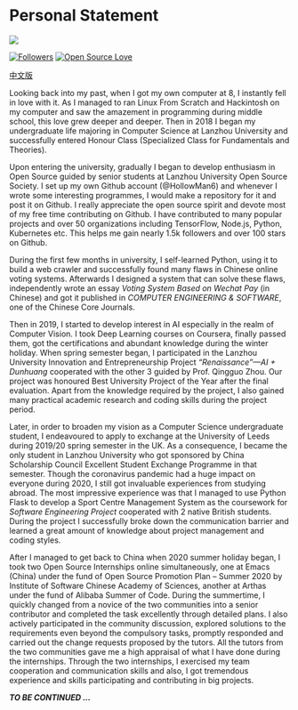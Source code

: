 # Personal Statement

![](https://hollowman6.github.io/img/logo.gif)

[![Followers](https://img.shields.io/github/followers/HollowMan6?style=social)](https://github.com/HollowMan6?tab=followers) 
[![Open Source Love](https://img.shields.io/badge/-%E2%9D%A4%20Open%20Source-Green?style=flat-square&logo=Github&logoColor=white&link=https://hollowman6.github.io/fund.html)](https://hollowman6.github.io/fund.html)

[中文版](个人陈述.md)

Looking back into my past, when I got my own computer at 8, I instantly fell in love with it. As I managed to ran Linux From Scratch and Hackintosh on my computer and saw the amazement in programming during middle school, this love grew deeper and deeper. Then in 2018 I began my undergraduate life majoring in Computer Science at Lanzhou University and successfully entered Honour Class (Specialized Class for Fundamentals and Theories).

Upon entering the university, gradually I began to develop enthusiasm in Open Source guided by senior students at Lanzhou University Open Source Society. I set up my own Github account (@HollowMan6) and whenever I wrote some interesting programmes, I would make a repository for it and post it on Github. I really appreciate the open source spirit and devote most of my free time contributing on Github. I have contributed to many popular projects and over 50 organizations including TensorFlow, Node.js, Python, Kubernetes etc. This helps me gain nearly 1.5k followers and over 100 stars on Github.

During the first few months in university, I self-learned Python, using it to build a web crawler and successfully found many flaws in Chinese online voting systems. Afterwards I designed a system that can solve these flaws, independently wrote an essay *Voting System Based on Wechat Pay* (in Chinese) and got it published in *COMPUTER ENGINEERING & SOFTWARE*, one of the Chinese Core Journals.

Then in 2019, I started to develop interest in AI especially in the realm of Computer Vision. I took Deep Learning courses on Coursera, finally passed them, got the certifications and abundant knowledge during the winter holiday. When spring semester began, I participated in the Lanzhou University Innovation and Entrepreneurship Project *“Renaissance”—AI + Dunhuang* cooperated with the other 3 guided by Prof. Qingguo Zhou. Our project was honoured Best University Project of the Year after the final evaluation. Apart from the knowledge required by the project, I also gained many practical academic research and coding skills during the project period.

Later, in order to broaden my vision as a Computer Science undergraduate student, I endeavoured to apply to exchange at the University of Leeds during 2019/20 spring semester in the UK. As a consequence, I became the only student in Lanzhou University who got sponsored by China Scholarship Council Excellent Student Exchange Programme  in that semester. Though the coronavirus pandemic had a huge impact on everyone during 2020, I still got invaluable experiences from studying abroad. The most impressive experience was that I managed to use Python Flask to develop a Sport Centre Management System as the coursework for *Software Engineering Project* cooperated with 2 native British students. During the project I successfully broke down the communication barrier and learned a great amount of knowledge about project management and coding styles.

After I managed to get back to China when 2020 summer holiday began, I took two Open Source Internships online simultaneously, one at Emacs (China) under the fund of Open Source Promotion Plan – Summer 2020 by Institute of Software Chinese Academy of Sciences, another at Arthas under the fund of Alibaba Summer of Code. During the summertime, I quickly changed from a novice of the two communities into a senior contributor and completed the task excellently through detailed plans. I also actively participated in the community discussion, explored solutions to the requirements even beyond the compulsory tasks, promptly responded and carried out the change requests proposed by the tutors. All the tutors from the two communities gave me a high appraisal of what I have done during the internships. Through the two internships, I exercised my team cooperation and communication skills and also, I got tremendous experience and skills participating and contributing in big projects.

***TO BE CONTINUED ...***